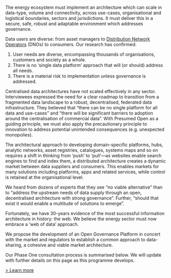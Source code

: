 The energy ecosystem must implement an architecture which can scale in data-type, volume and connectivity, across use-cases, organisational and logistical boundaries, sectors and jurisdictions. It must deliver this in a secure, safe, robust and adaptable environment which addresses governance.

Data users are diverse: from asset managers to [Distribution Network Operators](https://en.wikipedia.org/wiki/Distribution_network_operator) (DNOs) to consumers. Our research has confirmed:

1. User needs are diverse, encompassing thousands of organisations, customers and society as a whole.
2. There is no ‘single data platform’ approach that will (or should) address all needs.
3. There is a material risk to implementation unless governance is addressed.

Centralised data architectures have not scaled effectively in any sector. Interviewees expressed the need for a clear roadmap to transition from a fragmented data landscape to a robust, decentralised, federated data infrastructure. They believed that “there can be no single platform for all data and use-cases” and “there will be significant barriers to adoption around the centralisation of commercial data”. With Presumed Open as a guiding principle, we must also apply the precautionary principle to innovation to address potential unintended consequences (e.g. unexpected monopolies). 

The architectural approach to developing domain-specific platforms, hubs, analytic networks, asset registries, catalogues, systems maps and so on requires a shift in thinking from ‘push’ to ‘pull’—as websites enable search engines to find and index them, a distributed architecture creates a dynamic market between data suppliers and consumers. This enables markets for many solutions including platforms, apps and related services, while control is retained at the organisational level.

We heard from dozens of experts that they see “no viable alternative” than to “address the upstream needs of data supply through an open, decentralised architecture with strong governance”. Further, “should that exist it would enable a multitude of solutions to emerge”.     

Fortunately, we have 30-years evidence of the most successful information architecture in history: the web. We believe the energy sector must now embrace a ‘web of data’ approach. 

We propose the development of an Open Governance Platform in concert with the market and regulators to establish a common approach to data-sharing, a cohesive and viable market architecture.

Our Phase One consultation process is summarised below. We will update with further details on this page as this programme develops.

[> Learn more](https://icebreakerone.org/energy/)